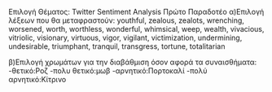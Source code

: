 Επιλογή Θέματος: Twitter Sentiment Analysis
Πρώτο Παραδοτέο
α)Επιλογή λέξεων που θα μεταφραστούν: youthful, zealous, zealots, wrenching, worsened, worth, worthless, wonderful, whimsical, weep, wealth, 
vivacious, vitriolic, visionary, virtuous, vigor, vigilant, victimization, undermining, undesirable, triumphant, tranquil, transgress,
tortune, totalitarian

β)Επιλογή χρωμάτων για την διαβάθμιση όσον αφορά τα συναισθήματα:
 -θετικό:Ροζ
 -πολυ θετικό:μωβ
 -αρνητικό:Πορτοκαλί
 -πολύ αρνητικό:Κίτρινο
